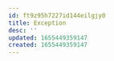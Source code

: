 ```yaml
---
id: ft9z95h7227id144eilgjy0
title: Exception
desc: ''
updated: 1655449359147
created: 1655449359147
---
```


